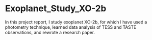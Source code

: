 # Exoplanet_Study_XO-2b
In this project report, I study exoplanet XO-2b, for which I have used a photometry technique, learned data analysis of TESS and TASTE observations, and rewrote a research paper.
